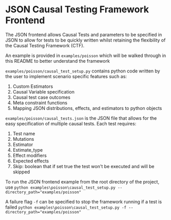 # JSON Causal Testing Framework Frontend

The JSON frontend allows Causal Tests and parameters to be specified in JSON to allow for tests to be quickly written
whilst retaining the flexibility of the Causal Testing Framework (CTF). 

An example is provided in `examples/poisson` which will be walked through in this README to better understand
the framework

`examples/poisson/causal_test_setup.py` contains python code written by the user to implement scenario specific features
such as:
1. Custom Estimators
2. Causal Variable specification
3. Causal test case outcomes
4. Meta constraint functions
5. Mapping JSON distributions, effects, and estimators to python objects

`examples/poisson/causal_tests.json` is the JSON file that allows for the easy specification of multiple causal tests.
Each test requires:
1. Test name
2. Mutations
3. Estimator
4. Estimate_type
5. Effect modifiers
6. Expected effects
7. Skip: boolean that if set true the test won't be executed and will be skipped

To run the JSON frontend example from the root directory of the project, use 
`python examples\poisson\causal_test_setup.py --directory_path="examples/poisson"`

A failure flag `-f` can be specified to stop the framework running if a test is failed
`python examples\poisson\causal_test_setup.py -f --directory_path="examples/poisson"`

